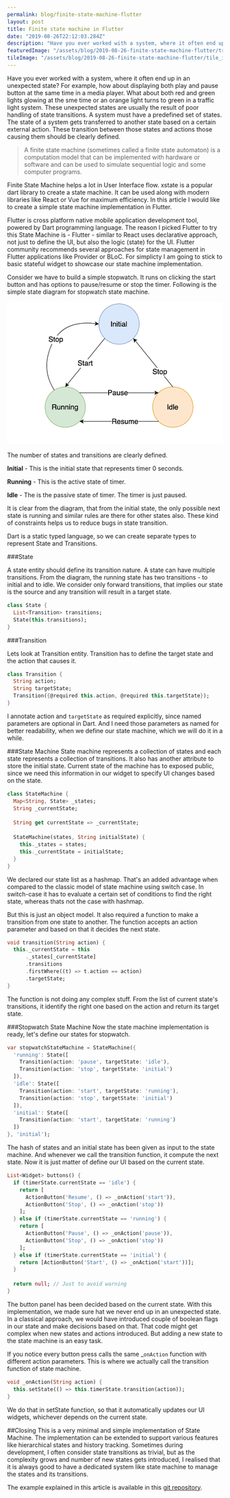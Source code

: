 ```yaml
---
permalink: blog/finite-state-machine-flutter
layout: post
title: Finite state machine in Flutter
date: "2019-08-26T22:12:03.284Z"
description: "Have you ever worked with a system, where it often end up in an unexpected state?"
featuredImage: "/assets/blog/2019-08-26-finite-state-machine-flutter/traffic_light.jpg"
tileImage: "/assets/blog/2019-08-26-finite-state-machine-flutter/tile_image.jpg"
---
```


Have you ever worked with a system, where it often end up in an unexpected state? For example, how about displaying both play and pause button at the same time in a media player. What about both red and green lights glowing at the sme time or an orange light turns to green in a traffic light system. These unexpected states are usually the result of poor handling of state transitions. A system must have a predefined set of states. The state of a system gets transferred to another state based on a certain external action. These transition between those states and actions those causing them should be clearly defined.

> A finite state machine (sometimes called a finite state automaton) is a computation model that can be implemented with hardware or software and can be used to simulate sequential logic and some computer programs.

Finite State Machine helps a lot in User Interface flow. xstate is a popular dart library to create a state machine. It can be used along with modern libraries like React or Vue for maximum efficiency. In this article I would like to create a simple state machine implementation in Flutter.

Flutter is cross platform native mobile application development tool, powered by Dart programming language. The reason I picked Flutter to try this State Machine is - Flutter - similar to React uses declarative approach, not just to define the UI, but also the logic (state) for the UI. Flutter community recommends several approaches for state management in Flutter applications like Provider or BLoC. For simplicty I am going to stick to basic stateful widget to showcase our state machine implementation.

Consider we have to build a simple stopwatch. It runs on clicking the start button and has options to pause/resume or stop the timer. Following is the simple state diagram for stopwatch state machine.

![State machine flow diagram](/assets/blog/2019-08-26-finite-state-machine-flutter/state_machine.png)

The number of states and transitions are clearly defined.

**Initial** - This is the initial state that represents timer 0 seconds.

**Running** - This is the active state of timer.

**Idle** - The is the passive state of timer. The timer is just paused.

It is clear from the diagram, that from the initial state, the only possible next state is running and similar rules are there for other states also. These kind of constraints helps us to reduce bugs in state transition.

Dart is a static typed language, so we can create separate types to represent State and Transitions.

###State

A state entity should define its transition nature. A state can have multiple transitions. From the diagram, the running state has two transitions - to initial and to idle. We consider only forward transitions, that implies our state is the source and any transition will result in a target state.

```dart
class State {
  List<Transition> transitions;
  State(this.transitions);
}
```

###Transition

Lets look at Transition entity. Transition has to define the target state and the action that causes it.

```dart
class Transition {
  String action;
  String targetState;
  Transition({@required this.action, @required this.targetState});
}
```

I annotate action and ```targetState``` as required explicitly, since named parameters are optional in Dart. And I need those parameters as named for better readability, when we define our state machine, which we will do it in a while.

###State Machine
State machine represents a collection of states and each state represents a collection of transitions. It also has another attribute to store the initial state. Current state of the machine has to exposed public, since we need this information in our widget to specify UI changes based on the state.

```dart
class StateMachine {
  Map<String, State> _states;
  String _currentState;
  
  String get currentState => _currentState;

  StateMachine(states, String initialState) {
    this._states = states;
    this._currentState = initialState;
  }
}
```

We declared our state list as a hashmap. That's an added advantage when compared to the classic model of state machine using switch case. In switch-case it has to evaluate a certain set of conditions to find the right state, whereas thats not the case with hashmap.

But this is just an object model. It also required a function to make a transition from one state to another. The function accepts an action parameter and based on that it decides the next state.

```dart
void transition(String action) {
  this._currentState = this
      ._states[_currentState]
      .transitions
      .firstWhere((t) => t.action == action)
      .targetState;
}
```

The function is not doing any complex stuff. From the list of current state's transitions, it identify the right one based on the action and return its target state.

###Stopwatch State Machine
Now the state machine implementation is ready, let's define our states for stopwatch.

```dart
var stopwatchStateMachine = StateMachine({
  'running': State([
    Transition(action: 'pause', targetState: 'idle'),
    Transition(action: 'stop', targetState: 'initial')
  ]),
  'idle': State([
    Transition(action: 'start', targetState: 'running'),
    Transition(action: 'stop', targetState: 'initial')
  ]),
  'initial': State([
    Transition(action: 'start', targetState: 'running')
  ])
}, 'initial');
```

The hash of states and an initial state has been given as input to the state machine. And whenever we call the transition function, it compute the next state. Now it is just matter of define our UI based on the current state.

```dart
List<Widget> buttons() {
  if (timerState.currentState == 'idle') {
    return [
      ActionButton('Resume', () => _onAction('start')),
      ActionButton('Stop', () => _onAction('stop'))
    ];
  } else if (timerState.currentState == 'running') {
    return [
      ActionButton('Pause', () => _onAction('pause')),
      ActionButton('Stop', () => _onAction('stop'))
    ];
  } else if (timerState.currentState == 'initial') {
    return [ActionButton('Start', () => _onAction('start'))];
  }

  return null; // Just to avoid warning
}
```

The button panel has been decided based on the current state. With this implementation, we made sure hat we never end up in an unexpected state. In a classical approach, we would have introduced couple of boolean flags in our state and make decisions based on that. That code might get complex when new states and actions introduced. But adding a new state to the state machine is an easy task.

If you notice every button press calls the same _```onAction``` function with different action parameters. This is where we actually call the transition function of state machine.

```dart
void _onAction(String action) {
  this.setState(() => this.timerState.transition(action));
}
```

We do that in setState function, so that it automatically updates our UI widgets, whichever depends on the current state.

##Closing
This is a very minimal and simple implementation of State Machine. The implementation can be extended to support various features like hierarchical states and history tracking. Sometimes during development, I often consider state transitions as trivial, but as the complexity grows and number of new states gets introduced, I realised that it is always good to have a dedicated system like state machine to manage the states and its transitions.

The example explained in this article is available in this [git repository](https://github.com/jawahars16/finite-state-machine-flutter).